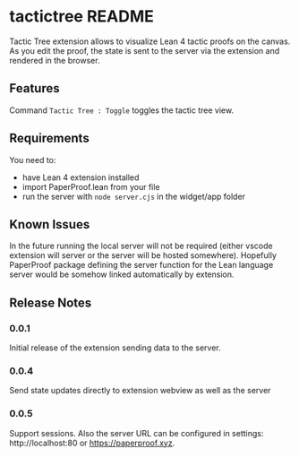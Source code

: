 # tactictree README

Tactic Tree extension allows to visualize Lean 4 tactic proofs on the canvas.
As you edit the proof, the state is sent to the server via the extension and rendered in the browser.

## Features

Command `Tactic Tree : Toggle` toggles the tactic tree view.

## Requirements

You need to:
- have Lean 4 extension installed
- import PaperProof.lean from your file
- run the server with `node server.cjs` in the widget/app folder

## Known Issues

In the future running the local server will not be required (either vscode extension will server
or the server will be hosted somewhere). Hopefully PaperProof package defining the
server function for the Lean language server would be somehow linked automatically by extension.

## Release Notes

### 0.0.1

Initial release of the extension sending data to the server.

### 0.0.4

Send state updates directly to extension webview as well as the server

### 0.0.5

Support sessions. Also the server URL can be configured in settings: http://localhost:80 or https://paperproof.xyz.